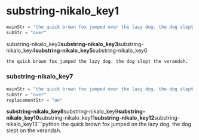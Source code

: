 # substring-nikalo_key1
```python
mainStr = "the quick brown fox jumped over the lazy dog. the dog slept over the verandah."
subStr = "over"
```
substring-nikalo_key2**substring-nikalo_key3**substring-nikalo_key4**substring-nikalo_key5**substring-nikalo_key6

```python
the quick brown fox jumped the lazy dog. the dog slept the verandah.
```
### substring-nikalo_key7
```python
mainStr = "the quick brown fox jumped over the lazy dog. the dog slept over the verandah."
subStr = "over"
replacementStr = "on"
```
**substring-nikalo_key8**substring-nikalo_key9**substring-nikalo_key10**substring-nikalo_key11**substring-nikalo_key12**substring-nikalo_key13```python
the quick brown fox jumped on the lazy dog. the dog slept on the verandah.
```
